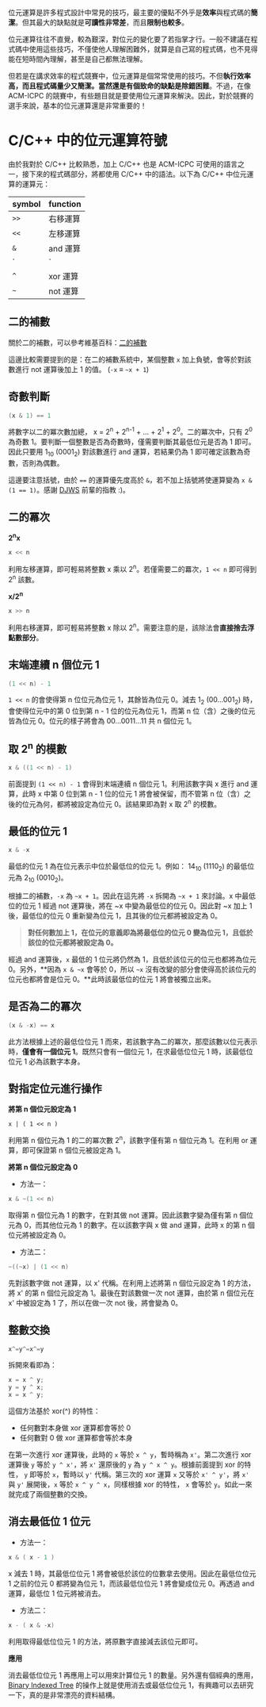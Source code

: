 <!--
[date]: 2012-01-26
[title]: 位元運算之運用
[name]: utlization-of-bitwise-operation
[tag]: bitwise operation | 位元運算, C/C++
-->

位元運算是許多程式設計中常見的技巧，最主要的優點不外乎是**效率**與程式碼的**簡潔**。但其最大的缺點就是**可讀性非常差**，而且**限制也較多**。

位元運算往往不直覺，較為艱深，對位元的變化要了若指掌才行。一般不建議在程式碼中使用這些技巧，不僅使他人理解困難外，就算是自己寫的程式碼，也不見得能在短時間內理解，甚至是自己都無法理解。

但若是在講求效率的程式競賽中，位元運算是個常常使用的技巧。不但**執行效率高，而且程式碼量少又簡潔。**當然還是有個致命的缺點是**除錯困難**。不過，在像 ACM-ICPC 的競賽中，有些題目就是要使用位元運算來解決。因此，對於競賽的選手來說，基本的位元運算還是非常重要的！

C/C++ 中的位元運算符號
====================

由於我對於 C/C++ 比較熟悉，加上 C/C++ 也是  ACM-ICPC 可使用的語言之一，接下來的程式碼部分，將都使用 C/C++ 中的語法。以下為 C/C++ 中位元運算的運算元：

| symbol | function |
| ---- | --- |
| `>>` | 右移運算 |
| `<<` | 左移運算 |
| `&` | and 運算 |
| `|` | or 運算 |
| `^` | xor 運算 |
| `~` | not 運算 |


二的補數
--------

關於二的補數，可以參考維基百科：[二的補數][1]

這邊比較需要提到的是：在二的補數系統中，某個整數 `x` 加上負號，會等於對該數進行 not 運算後加上 1 的值。 (`-x` ≡ `~x + 1`)

奇數判斷
--------

```c++
(x & 1) == 1
```

將數字以二的冪次數加總， x = 2<sup>n</sup> + 2<sup>n-1</sup> + ... + 2<sup>1</sup> + 2<sup>0</sup>。二的冪次中，只有 2<sup>0</sup> 為奇數 1。要判斷一個整數是否為奇數時，僅需要判斷其最低位元是否為 1 即可。因此只要用 1<sub>10</sub> (0001<sub>2</sub>) 對該數進行 and 運算，若結果仍為 1 即可確定該數為奇數，否則為偶數。

這邊要注意括號，由於 `==` 的運算優先度高於 `&`，若不加上括號將使運算變為 `x & (1 == 1)`。感謝 [DJWS][3] 前輩的指教 :)。

二的冪次
--------

**2<sup>n</sup>x**

```c++
x << n
```

利用左移運算，即可輕易將整數 x 乘以 2<sup>n</sup>。若僅需要二的羃次，`1 << n` 即可得到 2<sup>n</sup> 該數。

**x/2<sup>n</sup>**

```c++
x >> n
```

利用右移運算，即可輕易將整數 x 除以 2<sup>n</sup>。需要注意的是，該除法會**直接捨去浮點數部分**。

末端連續 n 個位元 1
------------------

```c++
(1 << n) - 1
```

`1 << n` 的會使得第 n 位位元為位元 1，其餘皆為位元 0。減去 1<sub>2</sub> (00…001<sub>2</sub>) 時，會使得位元中的第 0 位到第 n - 1 位的位元為位元 1，而第 n 位（含）之後的位元皆為位元 0。位元的樣子將會為 00…0011…11 共 n 個位元 1。

取 2<sup>n</sup> 的模數
----------------------

```c++
x & ((1 << n) - 1)
```

前面提到 `(1 << n) - 1` 會得到末端連續 n 個位元 1。利用該數字與 x 進行 and 運算，此時 x 中第 0 位到第 n - 1 位的位元 1 將會被保留，而不管第 n 位（含）之後的位元為何，都將被設定為位元 0。該結果即為對 x 取 2<sup>n</sup> 的模數。

最低的位元 1
-----------

```c++
x & -x
```

最低的位元 1 為在位元表示中位於最低位的位元 1。例如： 14<sub>10</sub> (1110<sub>2</sub>) 的最低位元為 2<sub>10</sub> (0010<sub>2</sub>)。

根據二的補數，`-x` 為 `~x + 1`。因此在這先將 `-x` 拆開為 `~x + 1` 來討論。x 中最低位的位元 1 經過 not 運算後，將在 ~x 中變為最低位的位元 0。因此對 ~x 加上 1 後，最低位的位元 0 重新變為位元 1，且其後的位元都將被設定為 0。

> **對任何數加上 1，在位元的意義即為將最低位的位元 0 變為位元 1，且低於該位的位元都將被設定為 0。**

經過 and 運算後，`x` 最低的 1 位元將仍然為 1，且低於該位元的位元也都將為位元 0。另外，**因為 `x & ~x` 會等於 0，所以 `~x` 沒有改變的部分會使得高於該位元的位元也都將會是位元 0。**此時該最低位的位元 1 將會被獨立出來。

是否為二的冪次
------------

```c++
(x & -x) == x
```

此方法根據上述的最低位位元 1 而來，若該數字為二的冪次，那麼該數以位元表示時，**僅會有一個位元 1**。既然只會有一個位元 1，在求最低位位元 1 時，該最低位位元 1 必為該數字本身。

對指定位元進行操作
---------------

**將第 n 個位元設定為 1**

```
x | ( 1 << n )
```

利用第 n 個位元為 1 的二的冪次數 2<sup>n</sup>，該數字僅有第 n 個位元為 1。在利用 or 運算，即可保證第 n 個位元被設定為 1。

**將第 n 個位元設定為 0**

- 方法一：

```c++
x & ~(1 << n)
```

取得第 n 個位元為 1 的數字，在對其做 not 運算。因此該數字變為僅有第 n 個位元為 0，而其他位元為 1 的數字。在以該數字與 x 做 and 運算，此時 x 的第 n 個位元將被設定為 0。

- 方法二：

```c++
~((~x) | (1 << n)
```

先對該數字做 not 運算，以 x' 代稱。在利用上述將第 n 個位元設定為 1 的方法，將 x' 的第 n 個位元設定為 1。最後在對該數做一次 not 運算，由於第 n 個位元在 x' 中被設定為 1 了，所以在做一次 not 後，將會變為 0。


整數交換
--------

```c++
x^=y^=x^=y
```

拆開來看即為：

```c++
x = x ^ y;
y = y ^ x;
x = x ^ y;
```

這個方法基於 xor(^) 的特性：

- 任何數對本身做 xor 運算都會等於 0
- 任何數對 0 做 xor 運算都會等於本身

在第一次進行 xor 運算後，此時的 `x` 等於 `x ^ y`，暫時稱為 `x'`。第二次進行 xor 運算後 `y` 等於 `y ^ x'`，將 `x'` 還原後的 `y` 為 `y ^ x ^ y`。根據前面提到 xor 的特性， `y` 即等於 `x`，暫時以 `y'` 代稱。第三次的 xor 運算 `x` 又等於 `x' ^ y'`，將 `x'` 與 `y'` 展開後，`x` 等於 `x ^ y ^ x`，同樣根據 xor 的特性， `x` 會等於 `y`。如此一來就完成了兩個整數的交換。

消去最低位 1 位元
---------------

- 方法一：

```c++
x & ( x - 1 )
```

x 減去 1 時，其最低位位元 1 將會被低於該位的位數拿去使用。因此在最低位位元 1 之前的位元 0 都將變為位元 1，而該最低位位元 1 將會變成位元 0。再透過 and 運算，最低位 1 位元將被消去。


- 方法二：

```c++
x - ( x & -x)
```

利用取得最低位位元 1 的方法，將原數字直接減去該位元即可。

**應用**

消去最低位位元 1 再應用上可以用來計算位元 1 的數量。另外還有個經典的應用，[Binary Indexed Tree][2] 的操作上就是使用消去或最低位位元 1，有興趣可以去研究一下，真的是非常漂亮的資料結構。


[1]: http://zh.wikipedia.org/zh-tw/%E4%BA%8C%E8%A3%9C%E6%95%B8
[2]: http://community.topcoder.com/tc?module=Static&d1=tutorials&d2=binaryIndexedTrees
[3]: http://www.csie.ntnu.edu.tw/~u91029/